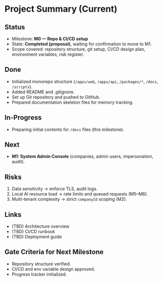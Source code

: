 # Project Summary (Current)

## Status
- Milestone: **M0 — Repo & CI/CD setup**
- State: **Completed (proposal)**, waiting for confirmation to move to M1.
- Scope covered: repository structure, git setup, CI/CD design plan, environment variables, risk register.

## Done
- Initialized monorepo structure (`/apps/web`, `/apps/api`, `/packages/*`, `/docs`, `/scripts`).
- Added README and .gitignore.
- Set up Git repository and pushed to GitHub.
- Prepared documentation skeleton files for memory tracking.

## In-Progress
- Preparing initial contents for `/docs` files (this milestone).

## Next
- **M1: System Admin Console** (companies, admin users, impersonation, audit).

## Risks
1. Data sensitivity → enforce TLS, audit logs.
2. Local AI resource load → rate limits and queued requests (M5–M6).
3. Multi-tenant complexity → strict `companyId` scoping (M2).

## Links
- (TBD) Architecture overview
- (TBD) CI/CD runbook
- (TBD) Deployment guide

## Gate Criteria for Next Milestone
- Repository structure verified.
- CI/CD and env variable design approved.
- Progress tracker initialized.
